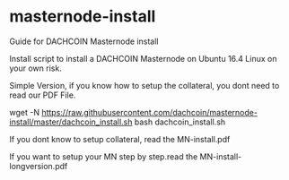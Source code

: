 # masternode-install
Guide for DACHCOIN Masternode install

Install script to install a DACHCOIN Masternode on Ubuntu 16.4 Linux on your own risk.

Simple Version, if you know how to setup the collateral, you dont need to read our PDF File.

wget -N https://raw.githubusercontent.com/dachcoin/masternode-install/master/dachcoin_install.sh
bash dachcoin_install.sh

If you dont know to setup collateral, read the MN-install.pdf

If you want to setup your MN step by step.read the MN-install-longversion.pdf


